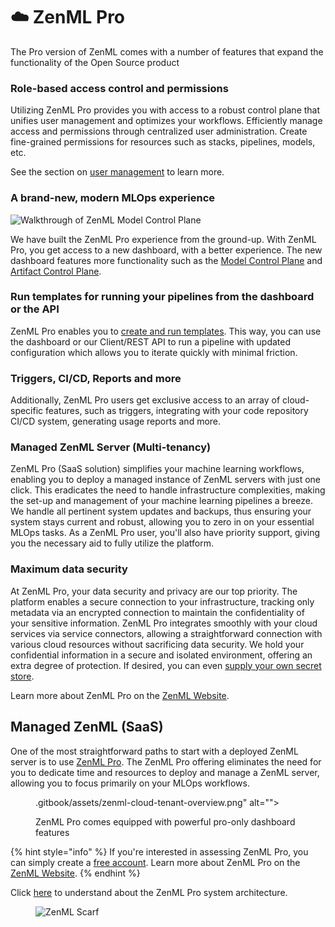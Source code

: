 # ☁️ ZenML Pro

The Pro version of ZenML comes with a number of features that expand the
functionality of the Open Source product

### Role-based access control and permissions

Utilizing ZenML Pro provides you with access to a robust control plane that
unifies user management and optimizes your workflows. Efficiently manage access
and permissions through centralized user administration. Create fine-grained
permissions for resources such as stacks, pipelines, models, etc.

See the section on [user management](../how-to/use-zenml-pro/user-management.md) to learn more.

### A brand-new, modern MLOps experience

![Walkthrough of ZenML Model Control Plane](../.gitbook/assets/mcp_walkthrough.gif)

We have built the ZenML Pro experience from the ground-up. With ZenML Pro, you get
access to a new dashboard, with a better experience. The new dashboard features
more functionality such as
the [Model Control Plane](../user-guide/starter-guide/track-ml-models.md)
and [Artifact Control Plane](../user-guide/starter-guide/manage-artifacts.md).

### Run templates for running your pipelines from the dashboard or the API

ZenML Pro enables you to [create and run templates](../how-to/trigger-pipelines/README.md#run-templates).
This way, you can use the dashboard or our Client/REST API to run a pipeline with updated configuration
which allows you to iterate quickly with minimal friction. 

### Triggers, CI/CD, Reports and more

Additionally, ZenML Pro users get exclusive access to an array of
cloud-specific features, such as triggers, integrating with your code
repository CI/CD system, generating usage reports and more.

### Managed ZenML Server (Multi-tenancy)

ZenML Pro (SaaS solution) simplifies your machine learning workflows, enabling you to deploy a
managed instance of ZenML servers with just one click. This eradicates the need
to handle infrastructure complexities, making the set-up and management of your
machine learning pipelines a breeze. We handle all pertinent system updates and
backups, thus ensuring your system stays current and robust, allowing you to
zero in on your essential MLOps tasks. As a ZenML Pro user, you'll also have
priority support, giving you the necessary aid to fully utilize the platform.

### Maximum data security

At ZenML Pro, your data security and privacy are our top priority. The
platform enables a secure connection to your infrastructure, tracking only
metadata via an encrypted connection to maintain the confidentiality of your
sensitive information. ZenML Pro integrates smoothly with your cloud services
via service connectors, allowing a straightforward connection with various cloud
resources without sacrificing data security. We hold your confidential
information in a secure and isolated environment, offering an extra degree of
protection. If desired, you can
even [supply your own secret store](../how-to/interact-with-secrets/use-a-custom-secret-store.md).

Learn more about ZenML Pro on the [ZenML Website](https://zenml.io/pro).

## Managed ZenML (SaaS)

One of the most straightforward paths to start with a deployed ZenML server is
to use [ZenML Pro](https://zenml.io/pro). The ZenML Pro offering eliminates the need
for you to dedicate time and resources to deploy and manage a ZenML server,
allowing you to focus primarily on your MLOps workflows.

<div data-full-width="false">

<figure>.gitbook/assets/zenml-cloud-tenant-overview.png" alt=""><figcaption><p>ZenML Pro comes equipped with powerful pro-only dashboard features</p></figcaption></figure>

</div>

{% hint style="info" %}
If you're interested in assessing ZenML Pro, you can simply create
a [free account](https://cloud.zenml.io/?utm\_source=docs\&utm\_medium=referral\_link\&utm\_campaign=cloud\_promotion\&utm\_content=signup\_link).
Learn more about ZenML Pro on the [ZenML Website](https://zenml.io/pro).
{% endhint %}

Click [here](./system-architectures.md) to understand about the ZenML Pro system
architecture.

<!-- For scarf -->
<figure><img alt="ZenML Scarf" referrerpolicy="no-referrer-when-downgrade" src="https://static.scarf.sh/a.png?x-pxid=f0b4f458-0a54-4fcd-aa95-d5ee424815bc" /></figure>
